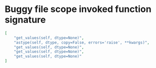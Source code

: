 # Buggy file scope invoked function signature

```json
[
    "get_values(self, dtype=None)",
    "astype(self, dtype, copy=False, errors='raise', **kwargs)",
    "get_values(self, dtype=None)",
    "get_values(self, dtype=None)",
    "get_values(self, dtype=None)"
]
```
